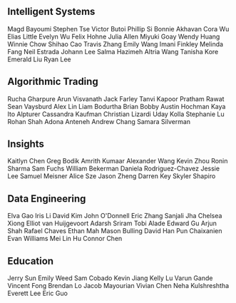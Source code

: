 ## Intelligent Systems
Magd Bayoumi
Stephen Tse
Victor Butoi
Phillip Si
Bonnie Akhavan
Cora Wu
Elias Little
Evelyn Wu
Felix Hohne
Julia Allen
Miyuki Goay
Wendy Huang
Winnie Chow
Shihao Cao
Travis Zhang
Emily Wang
Imani Finkley
Melinda Fang
Neil Estrada
Johann Lee
Salma Hazimeh
Altria Wang
Tanisha Kore
Emerald Liu
Ryan Lee
## Algorithmic Trading
Rucha Gharpure
Arun Visvanath
Jack Farley
Tanvi Kapoor
Pratham Rawat
Sean Vaysburd
Alex Lin
Liam Bodurtha
Brian Bobby
Austin Hochman
Kaya Ito Alpturer
Cassandra Kaufman
Christian Lizardi
Uday Kolla
Stephanie Lu
Rohan Shah
Adona Anteneh
Andrew Chang
Samara Silverman
## Insights
Kaitlyn Chen
Greg Bodik
Amrith Kumaar
Alexander Wang
Kevin Zhou
Ronin Sharma
Sam Fuchs
William Bekerman
Daniela Rodriguez-Chavez
Jessie Lee
Samuel Meisner
Alice Sze
Jason Zheng
Darren Key
Skyler Shapiro
## Data Engineering
Elva Gao
Iris Li
David Kim
John O'Donnell
Eric Zhang
Sanjali Jha
Chelsea Xiong
Elliot van Huijgevoort
Adarsh Sriram
Tobi Alade
Edward Gu
Arjun Shah
Rafael Chaves
Ethan Mah
Mason Bulling
David Han
Pun Chaixanien
Evan Williams
Mei Lin Hu
Connor Chen
## Education
Jerry Sun
Emily Weed
Sam Cobado
Kevin Jiang
Kelly Lu
Varun Gande
Vincent Fong
Brendan Lo
Jacob Mayourian
Vivian Chen
Neha Kulshreshtha
Everett Lee
Eric Guo
